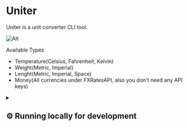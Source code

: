 # Uniter

Uniter is a unit converter CLI tool.

![Alt](https://repobeats.axiom.co/api/embed/2ab893442b8a40960cd9bb66e91fdd1986356e69.svg "Repobeats analytics image")

Available Types
<ul>
<li>Temperature(Celsius, Fahrenheit, Kelvin)</li>
<li>Weight(Metric, Imperial)</li>
<li>Lenght(Metric, Imperial, Space)</li>
<li>Money(All currencies under FXRatesAPI, also you don't need any API keys)</li>
</ul>

<details>
  <summary><h2>⚙️ Running locally for development</h2></summary>

Start cloning Uniter:

```
git clone https://github.com/staxhinho/Uniter.git
```


To compile and run:

```
cargo run
```

Make sure you have cargo installed and you're inside the directory in your terminal.

</details>